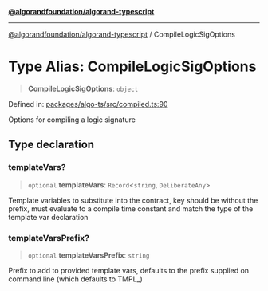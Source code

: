 [**@algorandfoundation/algorand-typescript**](../README.md)

***

[@algorandfoundation/algorand-typescript](../README.md) / CompileLogicSigOptions

# Type Alias: CompileLogicSigOptions

> **CompileLogicSigOptions**: `object`

Defined in: [packages/algo-ts/src/compiled.ts:90](https://github.com/algorandfoundation/puya-ts/blob/89ee9cf9a58d93e3ffbb727cfadf537835799a71/packages/algo-ts/src/compiled.ts#L90)

Options for compiling a logic signature

## Type declaration

### templateVars?

> `optional` **templateVars**: `Record`\<`string`, `DeliberateAny`\>

Template variables to substitute into the contract, key should be without the prefix, must evaluate to a compile time constant
and match the type of the template var declaration

### templateVarsPrefix?

> `optional` **templateVarsPrefix**: `string`

Prefix to add to provided template vars, defaults to the prefix supplied on command line (which defaults to TMPL_)
